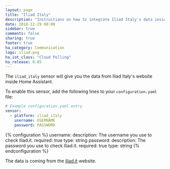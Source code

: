 ```yaml
---
layout: page
title: "Iliad Italy"
description: "Instructions on how to integrate Iliad Italy's data inside Home Assistant"
date: 2018-12-29 00:00
sidebar: true
comments: false
sharing: true
footer: true
ha_category: Communication
logo: iliad.png
ha_iot_class: "Cloud Polling"
ha_release: 0.85
---
```


The `iliad_italy` sensor will give you the data from Iliad Italy's website inside Home Assistant.

To enable this sensor, add the following lines to your `configuration.yaml` file:

```yaml
# Example configuration.yaml entry
sensor:
  - platform: iliad_italy
    username: USERNAME
    password: PASSWORD
```

{% configuration %}
username:
  description: The username you use to check Iliad.it.
  required: true
  type: string
password:
  description: The password you use to check Iliad.it.
  required: true
  type: string
{% endconfiguration %}

The data is coming from the [iliad.it](https://www.iliad.it/) website.
